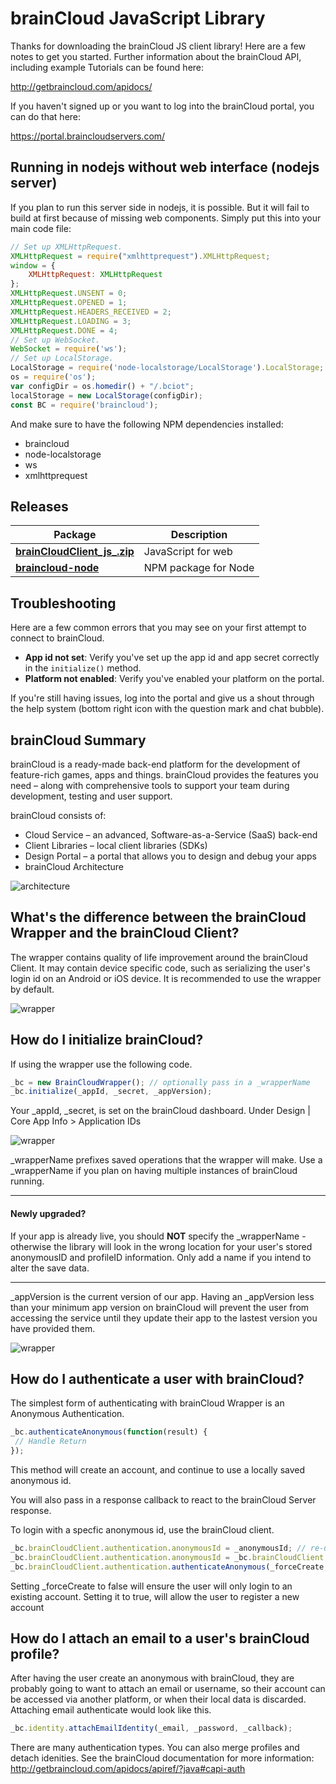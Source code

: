 # brainCloud JavaScript Library

Thanks for downloading the brainCloud JS client library! Here are a few notes to get you started. Further information about the brainCloud API, including example Tutorials can be found here:

http://getbraincloud.com/apidocs/

If you haven't signed up or you want to log into the brainCloud portal, you can do that here:

https://portal.braincloudservers.com/

## Running in nodejs without web interface (nodejs server)

If you plan to run this server side in nodejs, it is possible. But it will fail to build at first because of missing web components. Simply put this into your main code file:
```javascript
// Set up XMLHttpRequest.
XMLHttpRequest = require("xmlhttprequest").XMLHttpRequest;
window = {
    XMLHttpRequest: XMLHttpRequest
};
XMLHttpRequest.UNSENT = 0;
XMLHttpRequest.OPENED = 1;
XMLHttpRequest.HEADERS_RECEIVED = 2;
XMLHttpRequest.LOADING = 3;
XMLHttpRequest.DONE = 4;
// Set up WebSocket.
WebSocket = require('ws');
// Set up LocalStorage.
LocalStorage = require('node-localstorage/LocalStorage').LocalStorage;
os = require('os');
var configDir = os.homedir() + "/.bciot";
localStorage = new LocalStorage(configDir);
const BC = require('braincloud');
```

And make sure to have the following NPM dependencies installed:
* braincloud
* node-localstorage
* ws
* xmlhttprequest

## Releases

Package | Description
 ---- | ----
[**brainCloudClient_js_.zip**](https://github.com/getbraincloud/braincloud-js/releases) | 	JavaScript for web
[**braincloud-node**](https://www.npmjs.com/package/braincloud) | 	NPM package for Node



## Troubleshooting

Here are a few common errors that you may see on your first attempt to connect to brainCloud.

- **App id not set**: Verify you've set up the app id and app secret correctly in the `initialize()` method.
- **Platform not enabled**: Verify you've enabled your platform on the portal.

If you're still having issues, log into the portal and give us a shout through the help system (bottom right icon with the question mark and chat bubble).

## brainCloud Summary

brainCloud is a ready-made back-end platform for the development of feature-rich games, apps and things. brainCloud provides the features you need – along with comprehensive tools to support your team during development, testing and user support.

brainCloud consists of:
- Cloud Service – an advanced, Software-as-a-Service (SaaS) back-end
- Client Libraries – local client libraries (SDKs)
- Design Portal – a portal that allows you to design and debug your apps
- brainCloud Architecture

![architecture](/Screenshots/bc-architecture.png?raw=true)

## What's the difference between the brainCloud Wrapper and the brainCloud Client?
The wrapper contains quality of life improvement around the brainCloud Client. It may contain device specific code, such as serializing the user's login id on an Android or iOS device.
It is recommended to use the wrapper by default.

![wrapper](/Screenshots/bc-wrapper.png?raw=true)

## How do I initialize brainCloud?
If using the wrapper use the following code.
```js
_bc = new BrainCloudWrapper(); // optionally pass in a _wrapperName
_bc.initialize(_appId, _secret, _appVersion);
```
Your _appId, _secret, is set on the brainCloud dashboard. Under Design | Core App Info > Application IDs

![wrapper](/Screenshots/bc-ids.png?raw=true)

_wrapperName prefixes saved operations that the wrapper will make. Use a _wrapperName if you plan on having multiple instances of brainCloud running.


----------------

#### Newly upgraded?
If your app is already live, you should **NOT** specify the _wrapperName - otherwise the library will look in the wrong location for your user's stored anonymousID and profileID information. Only add a name if you intend to alter the save data.

---------------


_appVersion is the current version of our app. Having an _appVersion less than your minimum app version on brainCloud will prevent the user from accessing the service until they update their app to the lastest version you have provided them.

![wrapper](/Screenshots/bc-minVersions.png?raw=true)

## How do I authenticate a user with brainCloud?
The simplest form of authenticating with brainCloud Wrapper is an Anonymous Authentication.
```js
_bc.authenticateAnonymous(function(result) {
 // Handle Return
});
```
This method will create an account, and continue to use a locally saved anonymous id.

You will also pass in a response callback to react to the brainCloud Server response.


To login with a specfic anonymous id, use the brainCloud client.
```js
_bc.brainCloudClient.authentication.anonymousId = _anonymousId; // re-use an Anon id
_bc.brainCloudClient.authentication.anonymousId = _bc.brainCloudClient.authentication.generateAnonymousId(); // or generate a new one
_bc.brainCloudClient.authentication.authenticateAnonymous(_forceCreate, _callback);
```
Setting _forceCreate to false will ensure the user will only login to an existing account. Setting it to true, will allow the user to register a new account

## How do I attach an email to a user's brainCloud profile?
After having the user create an anonymous with brainCloud, they are probably going to want to attach an email or username, so their account can be accessed via another platform, or when their local data is discarded.
Attaching email authenticate would look like this.
```js
_bc.identity.attachEmailIdentity(_email, _password, _callback);
```
There are many authentication types. You can also merge profiles and detach idenities. See the brainCloud documentation for more information:
http://getbraincloud.com/apidocs/apiref/?java#capi-auth
